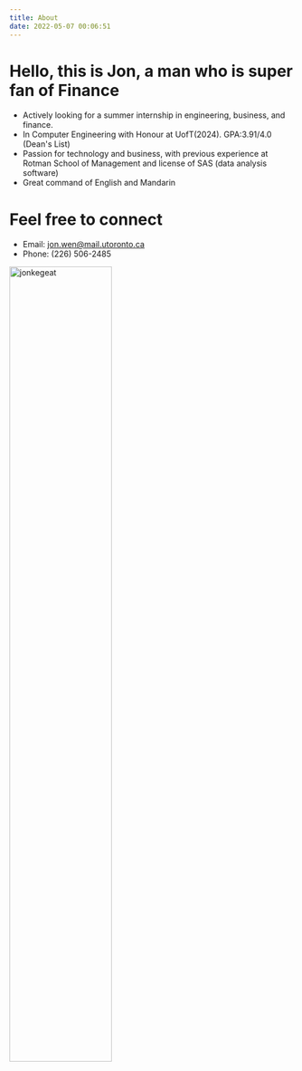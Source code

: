 ```yaml
---
title: About
date: 2022-05-07 00:06:51
---
```


# Hello, this is Jon, a man who is super fan of Finance
- Actively looking for a summer internship in engineering, business, and finance.
- In Computer Engineering with Honour at UofT(2024). GPA:3.91/4.0 (Dean's List)
- Passion for technology and business, with previous experience at Rotman School of Management and license of SAS (data analysis software)
- Great command of English and Mandarin

# Feel free to connect
- Email: jon.wen@mail.utoronto.ca
- Phone: (226) 506-2485

<img src="/image/resources/jonhead/keg_eat.jpg" alt="jonkegeat" width="60%"/>

